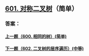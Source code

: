 ## [601. 对称二叉树](https://leetcode-cn.com/problems/merge-two-sorted-lists/)（简单）





### 答案：



#### [上一题（600. 相同的树）(简单)](https://github.com/sdwwld/leetCode/blob/master/src/main/java/com/wld/java/leetcode/leetCode0600.md)

#### [下一题（602. 二叉树的层序遍历）(中等)](https://github.com/sdwwld/leetCode/blob/master/src/main/java/com/wld/java/leetcode/leetCode0602.md)